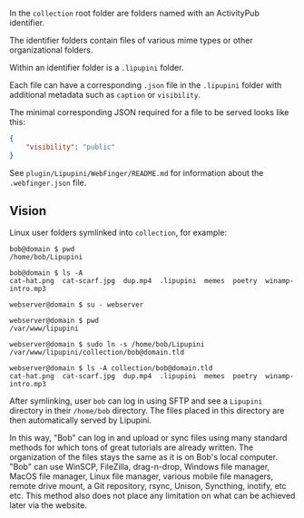In the `collection` root folder are folders named with an ActivityPub identifier.

The identifier folders contain files of various mime types or other organizational folders.

Within an identifier folder is a `.lipupini` folder.

Each file can have a corresponding `.json` file in the `.lipupini` folder with additional metadata such as `caption` or `visibility`.

The minimal corresponding JSON required for a file to be served looks like this:

```json
{
	"visibility": "public"
}
```

See `plugin/Lipupini/WebFinger/README.md` for information about the `.webfinger.json` file.

## Vision

Linux user folders symlinked into `collection`, for example:

```shell
bob@domain $ pwd
/home/bob/Lipupini

bob@domain $ ls -A
cat-hat.png  cat-scarf.jpg  dup.mp4  .lipupini  memes  poetry  winamp-intro.mp3

webserver@domain $ su - webserver

webserver@domain $ pwd
/var/www/lipupini

webserver@domain $ sudo ln -s /home/bob/Lipupini /var/www/lipupini/collection/bob@domain.tld

webserver@domain $ ls -A collection/bob@domain.tld
cat-hat.png  cat-scarf.jpg  dup.mp4  .lipupini  memes  poetry  winamp-intro.mp3
```
After symlinking, user `bob` can log in using SFTP and see a `Lipupini` directory in their `/home/bob` directory. The files placed in this directory are then automatically served by Lipupini.

In this way, "Bob" can log in and upload or sync files using many standard methods for which tons of great tutorials are already written. The organization of the files stays the same as it is on Bob's local computer. "Bob" can use WinSCP, FileZilla, drag-n-drop, Windows file manager, MacOS file manager, Linux file manager, various mobile file managers, remote drive mount, a Git repository, rsync, Unison, Syncthing, inotify, etc etc. This method also does not place any limitation on what can be achieved later via the website.
